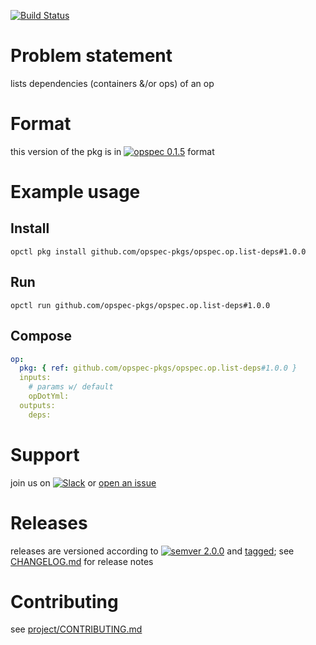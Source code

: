 [![Build Status](https://travis-ci.org/opspec-pkgs/opspec.op.list-deps.svg?branch=master)](https://travis-ci.org/opspec-pkgs/opspec.op.list-deps)

# Problem statement

lists dependencies (containers &/or ops) of an op

# Format

this version of the pkg is in [![opspec 0.1.5](https://img.shields.io/badge/opspec-0.1.5-brightgreen.svg?colorA=6b6b6b&colorB=fc16be)](https://opspec.io/0.1.5/packages.html) format

# Example usage

## Install

```shell
opctl pkg install github.com/opspec-pkgs/opspec.op.list-deps#1.0.0
```

## Run

```
opctl run github.com/opspec-pkgs/opspec.op.list-deps#1.0.0
```

## Compose

```yaml
op:
  pkg: { ref: github.com/opspec-pkgs/opspec.op.list-deps#1.0.0 }
  inputs:
    # params w/ default
    opDotYml:
  outputs:
    deps:
```

# Support

join us on
[![Slack](https://opspec-slackin.herokuapp.com/badge.svg)](https://opspec-slackin.herokuapp.com/)
or
[open an issue](https://github.com/opspec-pkgs/opspec.op.list-deps/issues)

# Releases

releases are versioned according to
[![semver 2.0.0](https://img.shields.io/badge/semver-2.0.0-brightgreen.svg)](http://semver.org/spec/v2.0.0.html)
and [tagged](https://git-scm.com/book/en/v2/Git-Basics-Tagging); see
[CHANGELOG.md](CHANGELOG.md) for release notes

# Contributing

see
[project/CONTRIBUTING.md](https://github.com/opspec-pkgs/project/blob/master/CONTRIBUTING.md)
